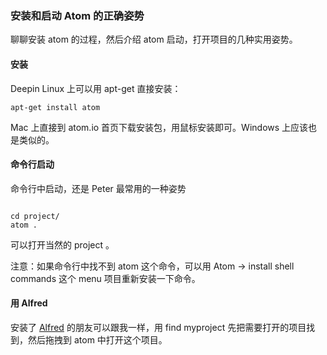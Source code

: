 ### 安装和启动 Atom 的正确姿势

聊聊安装 atom 的过程，然后介绍 atom 启动，打开项目的几种实用姿势。

#### 安装

Deepin Linux 上可以用 apt-get 直接安装：

```
apt-get install atom

```
Mac 上直接到 atom.io 首页下载安装包，用鼠标安装即可。Windows 上应该也是类似的。

#### 命令行启动

命令行中启动，还是 Peter 最常用的一种姿势

```

cd project/
atom .

```
可以打开当然的 project 。

注意：如果命令行中找不到 atom 这个命令，可以用 Atom -> install shell commands 这个 menu 项目重新安装一下命令。

#### 用 Alfred

安装了 [Alfred](https://www.alfredapp.com/) 的朋友可以跟我一样，用 find myproject 先把需要打开的项目找到，然后拖拽到 atom 中打开这个项目。
